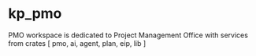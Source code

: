 # kp_pmo
PMO workspace is dedicated to Project Management Office with services from crates [ pmo, ai, agent, plan, eip, lib ] 
